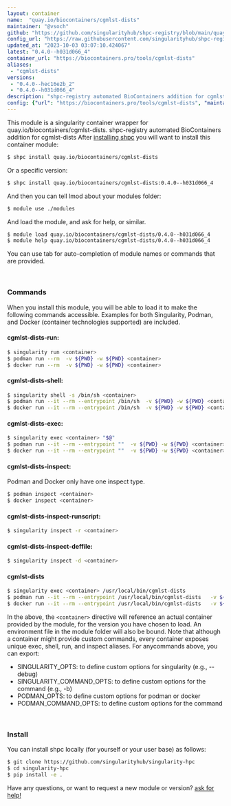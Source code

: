 ```yaml
---
layout: container
name:  "quay.io/biocontainers/cgmlst-dists"
maintainer: "@vsoch"
github: "https://github.com/singularityhub/shpc-registry/blob/main/quay.io/biocontainers/cgmlst-dists/container.yaml"
config_url: "https://raw.githubusercontent.com/singularityhub/shpc-registry/main/quay.io/biocontainers/cgmlst-dists/container.yaml"
updated_at: "2023-10-03 03:07:10.424067"
latest: "0.4.0--h031d066_4"
container_url: "https://biocontainers.pro/tools/cgmlst-dists"
aliases:
 - "cgmlst-dists"
versions:
 - "0.4.0--hec16e2b_2"
 - "0.4.0--h031d066_4"
description: "shpc-registry automated BioContainers addition for cgmlst-dists"
config: {"url": "https://biocontainers.pro/tools/cgmlst-dists", "maintainer": "@vsoch", "description": "shpc-registry automated BioContainers addition for cgmlst-dists", "latest": {"0.4.0--h031d066_4": "sha256:740ca0e1eacf50f5283b86d1c8f945561cfe05387ba97f7175195e49b734bd49"}, "tags": {"0.4.0--hec16e2b_2": "sha256:b573ee0d0edf1afc64fd3815dfe79b842c05ca9930c73a36bd58f1ec3917c705", "0.4.0--h031d066_4": "sha256:740ca0e1eacf50f5283b86d1c8f945561cfe05387ba97f7175195e49b734bd49"}, "docker": "quay.io/biocontainers/cgmlst-dists", "aliases": {"cgmlst-dists": "/usr/local/bin/cgmlst-dists"}}
---
```


This module is a singularity container wrapper for quay.io/biocontainers/cgmlst-dists.
shpc-registry automated BioContainers addition for cgmlst-dists
After [installing shpc](#install) you will want to install this container module:


```bash
$ shpc install quay.io/biocontainers/cgmlst-dists
```

Or a specific version:

```bash
$ shpc install quay.io/biocontainers/cgmlst-dists:0.4.0--h031d066_4
```

And then you can tell lmod about your modules folder:

```bash
$ module use ./modules
```

And load the module, and ask for help, or similar.

```bash
$ module load quay.io/biocontainers/cgmlst-dists/0.4.0--h031d066_4
$ module help quay.io/biocontainers/cgmlst-dists/0.4.0--h031d066_4
```

You can use tab for auto-completion of module names or commands that are provided.

<br>

### Commands

When you install this module, you will be able to load it to make the following commands accessible.
Examples for both Singularity, Podman, and Docker (container technologies supported) are included.

#### cgmlst-dists-run:

```bash
$ singularity run <container>
$ podman run --rm  -v ${PWD} -w ${PWD} <container>
$ docker run --rm  -v ${PWD} -w ${PWD} <container>
```

#### cgmlst-dists-shell:

```bash
$ singularity shell -s /bin/sh <container>
$ podman run --it --rm --entrypoint /bin/sh  -v ${PWD} -w ${PWD} <container>
$ docker run --it --rm --entrypoint /bin/sh  -v ${PWD} -w ${PWD} <container>
```

#### cgmlst-dists-exec:

```bash
$ singularity exec <container> "$@"
$ podman run --it --rm --entrypoint ""  -v ${PWD} -w ${PWD} <container> "$@"
$ docker run --it --rm --entrypoint ""  -v ${PWD} -w ${PWD} <container> "$@"
```

#### cgmlst-dists-inspect:

Podman and Docker only have one inspect type.

```bash
$ podman inspect <container>
$ docker inspect <container>
```

#### cgmlst-dists-inspect-runscript:

```bash
$ singularity inspect -r <container>
```

#### cgmlst-dists-inspect-deffile:

```bash
$ singularity inspect -d <container>
```


#### cgmlst-dists

```bash
$ singularity exec <container> /usr/local/bin/cgmlst-dists
$ podman run --it --rm --entrypoint /usr/local/bin/cgmlst-dists   -v ${PWD} -w ${PWD} <container> -c " $@"
$ docker run --it --rm --entrypoint /usr/local/bin/cgmlst-dists   -v ${PWD} -w ${PWD} <container> -c " $@"
```



In the above, the `<container>` directive will reference an actual container provided
by the module, for the version you have chosen to load. An environment file in the
module folder will also be bound. Note that although a container
might provide custom commands, every container exposes unique exec, shell, run, and
inspect aliases. For anycommands above, you can export:

 - SINGULARITY_OPTS: to define custom options for singularity (e.g., --debug)
 - SINGULARITY_COMMAND_OPTS: to define custom options for the command (e.g., -b)
 - PODMAN_OPTS: to define custom options for podman or docker
 - PODMAN_COMMAND_OPTS: to define custom options for the command

<br>

### Install

You can install shpc locally (for yourself or your user base) as follows:

```bash
$ git clone https://github.com/singularityhub/singularity-hpc
$ cd singularity-hpc
$ pip install -e .
```

Have any questions, or want to request a new module or version? [ask for help!](https://github.com/singularityhub/singularity-hpc/issues)